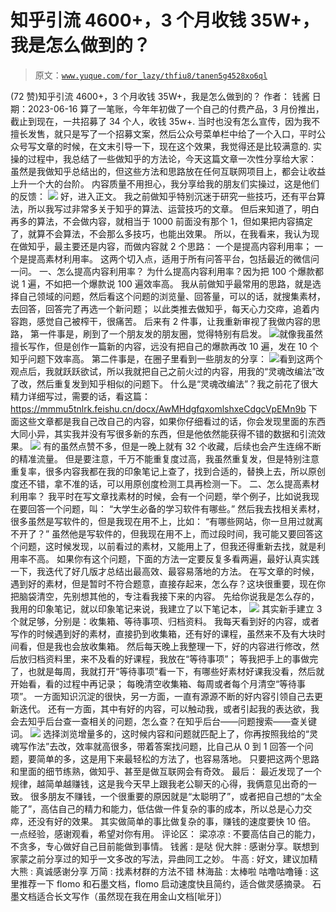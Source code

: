 # 知乎引流 4600+，3 个月收钱 35W+，我是怎么做到的？

> 原文：[`www.yuque.com/for_lazy/thfiu8/tanen5g4528xo6ql`](https://www.yuque.com/for_lazy/thfiu8/tanen5g4528xo6ql)

<ne-h2 id="4ab9687b" data-lake-id="4ab9687b"><ne-heading-ext><ne-heading-anchor></ne-heading-anchor><ne-heading-fold></ne-heading-fold></ne-heading-ext><ne-heading-content><ne-text id="u57d0ae95">(72 赞)知乎引流 4600+，3 个月收钱 35W+，我是怎么做到的？</ne-text></ne-heading-content></ne-h2> <ne-p id="u467a1609" data-lake-id="u467a1609"><ne-text id="uee7dfc39">作者： 钱酱</ne-text></ne-p> <ne-p id="u16e96906" data-lake-id="u16e96906"><ne-text id="ua9699ab5">日期：2023-06-16</ne-text></ne-p> <ne-p id="u0cc09605" data-lake-id="u0cc09605"><ne-text id="uc37d9d4a">算了一笔账，今年年初做了一个自己的付费产品，3 月份推出，截止到现在，一共招募了 34 个人，收钱 35w+.</ne-text></ne-p> <ne-p id="u8aa88a26" data-lake-id="u8aa88a26"><ne-text id="u0ea439d5">当时也没有怎么宣传，因为我不擅长发售，就只是写了一个招募文案，然后公众号菜单栏中给了一个入口，平时公众号写文章的时候，在文末引导一下，现在这个效果，我觉得还是比较满意的.</ne-text></ne-p> <ne-p id="u62fe725d" data-lake-id="u62fe725d"><ne-text id="u9bd780f3">实操的过程中，我总结了一些做知乎的方法论，今天这篇文章一次性分享给大家：</ne-text></ne-p> <ne-p id="u7fe2f743" data-lake-id="u7fe2f743"><ne-text id="ue5290366" ne-bold="true">虽然是我做知乎总结出的，但这些方法和思路放在任何互联网项目上，都会让收益上升一个大的台阶。</ne-text></ne-p> <ne-p id="u1d374267" data-lake-id="u1d374267"><ne-text id="u46a4a956">内容质量不用担心，我分享给我的朋友们实操过，这是他们的反馈：</ne-text></ne-p> <ne-p id="ue8f3d7fe" data-lake-id="ue8f3d7fe"><ne-card data-card-name="image" data-card-type="inline" id="W0jtL" data-event-boundary="card">![](img/659ae41f5d3ac7f2400b1f97eb975cd1.png)  <ne-p id="uec4f5bd0" data-lake-id="uec4f5bd0"><ne-text id="u78acedb7">好，进入正文。</ne-text></ne-p> <ne-p id="u6fce4628" data-lake-id="u6fce4628"><ne-text id="u969bceaf">我之前做知乎特别沉迷于研究一些技巧，还有平台算法，所以我写过非常多关于知乎的算法、运营技巧的文章。</ne-text></ne-p> <ne-p id="uecd5b0fd" data-lake-id="uecd5b0fd"><ne-text id="ue31273b9" ne-bold="true">但后来知道了，明白再多的算法，不会做内容，就相当于 1000 前面没有那个 1，但如果把内容搞定了，就算不会算法，不会那么多技巧，也能出效果。</ne-text></ne-p> <ne-p id="u1457ad74" data-lake-id="u1457ad74"><ne-text id="u46b2500e">所以，在我看来，我认为现在做知乎，最主要还是内容，而做内容就 2 个思路：</ne-text></ne-p> <ne-p id="u9b09b69a" data-lake-id="u9b09b69a"><ne-text id="u78bfa5b1">一个是提高内容利用率；</ne-text></ne-p> <ne-p id="ub2faadee" data-lake-id="ub2faadee"><ne-text id="u3c3e69df">一个是提高素材利用率。</ne-text></ne-p> <ne-p id="u39e7ceed" data-lake-id="u39e7ceed"><ne-text id="u111a2f71">这两个切入点，适用于所有问答平台，包括最近的微信问一问。</ne-text></ne-p> <ne-p id="u6c99f1c6" data-lake-id="u6c99f1c6"><ne-text id="ub2eca45a" ne-bold="true">一、怎么提高内容利用率？</ne-text></ne-p> <ne-p id="u7ffb0ba8" data-lake-id="u7ffb0ba8"><ne-text id="ufff61e5d">为什么提高内容利用率？因为把 100 个爆款都说 1 遍，不如把一个爆款说 100 遍效率高。</ne-text></ne-p> <ne-p id="u1113dd52" data-lake-id="u1113dd52"><ne-text id="ub3cbfcb7">我从前做知乎最常用的思路，就是选择自己领域的问题，然后看这个问题的浏览量、回答量，可以的话，就搜集素材，去回答，回答完了再选一个新问题；</ne-text></ne-p> <ne-p id="u5c9770c7" data-lake-id="u5c9770c7"><ne-text id="u248792df">以此类推去做知乎，每天心力交瘁，追着内容跑，感觉自己被榨干，很痛苦。</ne-text></ne-p> <ne-p id="u7688f0a4" data-lake-id="u7688f0a4"><ne-text id="u13e854c3">后来有 2 件事，让我重新审视了我做内容的思路，</ne-text></ne-p> <ne-p id="u8c30912d" data-lake-id="u8c30912d"><ne-text id="u0423f2d7">第一件事是，刷到了一个朋友发的朋友圈，觉得特别有启发。</ne-text></ne-p> <ne-p id="u7d7b578b" data-lake-id="u7d7b578b"><ne-card data-card-name="image" data-card-type="inline" id="eqW5S" data-event-boundary="card">![](img/f2fd7c7092cde99f2936b3474e66e875.png)<ne-text id="u2925b375" ne-bold="true">就像我虽然擅长写作，但是创作一篇新的内容，远没有把自己的爆款再改 10 遍，发在 10 个知乎问题下效率高。</ne-text>  <ne-p id="uba08a46c" data-lake-id="uba08a46c"><ne-text id="u24f7546b">第二件事是，在圈子里看到一些朋友的分享：</ne-text></ne-p> <ne-p id="u7d3ff664" data-lake-id="u7d3ff664"><ne-card data-card-name="image" data-card-type="inline" id="MBE1X" data-event-boundary="card">![](img/b0db7fe87c080ca9e559a5b20ce0b394.png)<ne-text id="uc6c69588">看到这两个观点后，我就跃跃欲试，所以我就把自己之前火过的内容，用我的“灵魂改编法”改了改，然后重复发到知乎相似的问题下。</ne-text>  <ne-p id="u73ca81e5" data-lake-id="u73ca81e5"><ne-text id="ud8811f1f">什么是“灵魂改编法”？我之前花了很大精力详细写过，需要的话，看这篇：</ne-text></ne-p> <ne-p id="u78e5978d" data-lake-id="u78e5978d"><ne-text id="u68b41d35">https://mmmu5tnlrk.feishu.cn/docx/AwMHdgfqxomlshxeCdgcVpEMn9b</ne-text></ne-p> <ne-p id="u53efb16b" data-lake-id="u53efb16b"><ne-text id="u2fea7784">下面这些文章都是我自己改自己的内容，</ne-text><ne-text id="ua717f55c" ne-bold="true">如果你仔细看过的话，你会发现里面的东西大同小异，其实我并没有写很多新的东西，</ne-text><ne-text id="uf5ec9202">但是他依然能获得不错的数据和引流效果。</ne-text></ne-p> <ne-p id="u010cac97" data-lake-id="u010cac97"><ne-card data-card-name="image" data-card-type="inline" id="G3Npf" data-event-boundary="card">![](img/36db44762e52c9320630fd52403850de.png)  <ne-p id="ubf5d11b6" data-lake-id="ubf5d11b6"><ne-text id="u9074649a">有的虽然点赞不多，但是一晚上就有 32 个收藏，后续也会产生连绵不断的精准流量。</ne-text></ne-p> <ne-p id="u9ebdfb8e" data-lake-id="u9ebdfb8e"><ne-text id="u7a78e6f6" ne-bold="true">但是要注意，</ne-text><ne-text id="ueadc2f3d">千万不能重复度过高，我虽然重复发，但是特别注意重复率，很多内容我都在我的印象笔记上查了，找到合适的，替换上去，所以原创度还不错，拿不准的话，可以用原创度检测工具再检测一下。</ne-text></ne-p> <ne-p id="u38dca1c9" data-lake-id="u38dca1c9"><ne-text id="ueab73b01" ne-bold="true">二、怎么提高素材利用率？</ne-text></ne-p> <ne-p id="ub0f9e569" data-lake-id="ub0f9e569"><ne-text id="uef6b54ee">我平时在写文章找素材的时候，会有一个问题，举个例子，比如说我现在要回答一个问题，叫：</ne-text></ne-p> <ne-p id="u75a1b9d4" data-lake-id="u75a1b9d4"><ne-text id="u42031102">“大学生必备的学习软件有哪些。”</ne-text></ne-p> <ne-p id="udc09d74b" data-lake-id="udc09d74b"><ne-text id="u6372b9ef">然后我去找相关素材，很多虽然是写软件的，但是我现在用不上，比如：</ne-text></ne-p> <ne-p id="uf5c7aaf3" data-lake-id="uf5c7aaf3"><ne-text id="u73d785b8">“有哪些网站，你一旦用过就离不开了？”</ne-text></ne-p> <ne-p id="u1285fe08" data-lake-id="u1285fe08"><ne-text id="u73b53663">虽然他是写软件的，但我现在用不上，而过段时间，我可能又要回答这个问题，这时候发现，以前看过的素材，又能用上了，但我还得重新去找，就是利用率不高。</ne-text></ne-p> <ne-p id="u02b3a139" data-lake-id="u02b3a139"><ne-text id="ued11ecae">如果你有这个问题，下面的方法一定要反复多看两遍，</ne-text><ne-text id="u6b882b6d" ne-bold="true">最好认真实践一下，我迭代了好几版才总结出最高效、最容易落地的方法。</ne-text></ne-p> <ne-p id="u8334cb39" data-lake-id="u8334cb39"><ne-text id="u3ca2488a">在写文章的时候，遇到好的素材，但是暂时不符合题意，直接存起来，怎么存？这块很重要，现在你把脑袋清空，先别想其他的，专注看我接下来的内容。</ne-text></ne-p> <ne-p id="u2c61f003" data-lake-id="u2c61f003"><ne-text id="uf864a305">先给你说我是怎么存的，我用的印象笔记，就以印象笔记来说，我建立了以下笔记本，</ne-text></ne-p> <ne-p id="u6df5976b" data-lake-id="u6df5976b"><ne-card data-card-name="image" data-card-type="inline" id="lGHi2" data-event-boundary="card">![](img/ee068f45f9f2c95968fab2463a77bde8.png)  <ne-p id="u9a4b50df" data-lake-id="u9a4b50df"><ne-text id="u66923d3b">其实新手建立 3 个就足够，分别是：收集箱、等待事项、归档资料。</ne-text></ne-p> <ne-p id="u03490749" data-lake-id="u03490749"><ne-text id="u23f06ffd">我每天看到好的内容，或者写作的时候遇到好的素材，直接扔到收集箱，还有好的课程，虽然来不及有大块时间看，但是我也会放收集箱。</ne-text></ne-p> <ne-p id="ucef0fbf0" data-lake-id="ucef0fbf0"><ne-text id="u19059f9e">然后每天晚上我整理一下，好的内容进行修改，然后放归档资料里，来不及看的好课程，我放在“等待事项”；</ne-text></ne-p> <ne-p id="uca9f4b0a" data-lake-id="uca9f4b0a"><ne-text id="uc5ec0417">等我把手上的事做完了，也就是每周，我就打开“等待事项”看一下，有哪些好素材好课我没看，然后就开始看，看的过程中再记录；</ne-text></ne-p> <ne-p id="u004d6414" data-lake-id="u004d6414"><ne-text id="ude327415" ne-bold="true">每晚清空收集箱、每周或者每个月清空“等待事项”。</ne-text></ne-p> <ne-p id="u696e5ec1" data-lake-id="u696e5ec1"><ne-text id="u0e2d2fc6">一方面知识沉淀的很快，另一方面，一直有源源不断的好内容引领自己去更新迭代。</ne-text></ne-p> <ne-p id="ufa8dad5c" data-lake-id="ufa8dad5c"><ne-text id="ue2d48424">还有一方面，其中有好的内容，可以触动我，或者引起我的表达欲，我会去知乎后台查一查相关的问题，怎么查？在知乎后台——问题搜索——查关键词。</ne-text></ne-p> <ne-p id="uc551cb04" data-lake-id="uc551cb04"><ne-card data-card-name="image" data-card-type="inline" id="Xd7E9" data-event-boundary="card">![](img/78b746ba2fb97934a949560426364160.png)  <ne-p id="ud3023f4d" data-lake-id="ud3023f4d"><ne-text id="ud4a92607">选择浏览增量多的，这时候内容和问题就匹配上了，你再按照我给的“灵魂写作法”去改，效率就高很多，带着答案找问题，比自己从 0 到 1 回答一个问题，要简单的多，这是用下来最轻松的方法了，也容易落地。</ne-text></ne-p> <ne-p id="ucafd4809" data-lake-id="ucafd4809"><ne-text id="u7d4027ea" ne-bold="true">只要把这两个思路和里面的细节练熟，做知乎、甚至是做互联网会有奇效。</ne-text></ne-p> <ne-p id="u1afa59af" data-lake-id="u1afa59af"><ne-text id="u92c11065" ne-bold="true">最后：</ne-text></ne-p> <ne-p id="u5ad3593f" data-lake-id="u5ad3593f"><ne-text id="ue28ccb2b">最近发现了一个规律，越简单越赚钱，这是我今天早上跟我老公聊天的心得，我俩意见出奇的一致。</ne-text></ne-p> <ne-p id="ub87477e3" data-lake-id="ub87477e3"><ne-text id="u56bdf11d">很多朋友不赚钱，一个很重要的原因就是“太聪明了”，或者把自己想的“太全能了”，高估自己的精力和能力，低估做一件复杂的事的成本，所以总是心力交瘁，还没有好的效果。</ne-text></ne-p> <ne-p id="u7de1e1f9" data-lake-id="u7de1e1f9"><ne-text id="u0a592fa4" ne-bold="true">其实做简单的事比做复杂的事，赚钱的速度要快 10 倍。</ne-text></ne-p> <ne-p id="uec5be693" data-lake-id="uec5be693"><ne-text id="u2149b602">一点经验，感谢观看，希望对你有用。</ne-text></ne-p> <ne-hole id="u82a63ee3" data-lake-id="u82a63ee3"><ne-card data-card-name="hr" data-card-type="block" id="SH5ZO" data-event-boundary="card"><ne-p id="u6305fdf2" data-lake-id="u6305fdf2"><ne-text id="ue4ae645d">评论区：</ne-text></ne-p> <ne-p id="ue8fb109d" data-lake-id="ue8fb109d"><ne-text id="u2f3615a5">梁凉凉 : 不要高估自己的能力，不贪多，专心做好自己目前能做到事情。</ne-text> <ne-text id="uc4656567">钱酱 : 是哒</ne-text> <ne-text id="u1f43978c">倪大胖 : 感谢分享。联想到家蒙之前分享过的知乎一文多改的写法，异曲同工之妙。</ne-text> <ne-text id="u2b255a6e">牛高 : 好文，建议加精</ne-text> <ne-text id="uea8ab025">大熊 : 真诚感谢分享</ne-text> <ne-text id="ua183f9b8">万简 : 找素材群的方法不错</ne-text> <ne-text id="u6130e5e2">林海盐 : 太棒啦</ne-text> <ne-text id="uf9b89769">咕噜咕噜锤 : 这里推荐一下 flomo 和石墨文档，flomo 启动速度快且简约，适合做灵感摘录。</ne-text> <ne-text id="u83252160">石墨文档适合长文写作（虽然现在我在用金山文档[呲牙]）</ne-text></ne-p></ne-card></ne-hole></ne-card></ne-p></ne-card></ne-p></ne-card></ne-p></ne-card></ne-p></ne-card></ne-p></ne-card></ne-p>